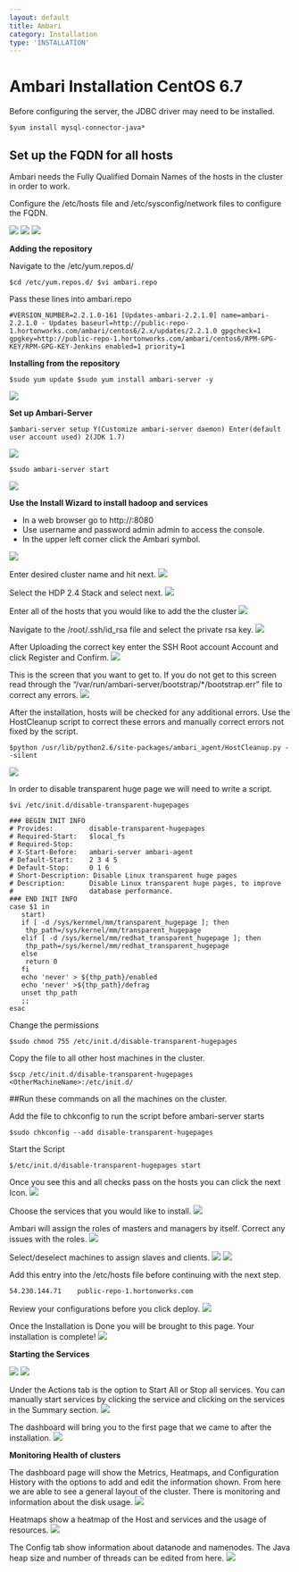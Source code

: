 ```yaml
---
layout: default
title: Ambari
category: Installation
type: 'INSTALLATION'
---
```



# Ambari Installation CentOS 6.7

Before configuring the server, the JDBC driver may need to be installed.

    $yum install mysql-connector-java*

## Set up the FQDN for all hosts
Ambari needs the Fully Qualified Domain Names of the hosts in the cluster in order to work.

Configure the /etc/hosts file and /etc/sysconfig/network files to configure the FQDN.


<img src="{{site.baseurl}}/img/fqdn.PNG">


<img src="{{site.baseurl}}/img/fqdn2.PNG">
<img src="{{site.baseurl}}/img/fqdn3.PNG">

**Adding the repository**

Navigate to the /etc/yum.repos.d/

`$cd /etc/yum.repos.d/
$vi ambari.repo
`

Pass these lines into ambari.repo

`#VERSION_NUMBER=2.2.1.0-161
[Updates-ambari-2.2.1.0]
name=ambari-2.2.1.0 - Updates
baseurl=http://public-repo-1.hortonworks.com/ambari/centos6/2.x/updates/2.2.1.0
gpgcheck=1
gpgkey=http://public-repo-1.hortonworks.com/ambari/centos6/RPM-GPG-KEY/RPM-GPG-KEY-Jenkins
enabled=1
priority=1
`

**Installing from the repository**

`$sudo yum update
$sudo yum install ambari-server -y
`

<img src="{{site.baseurl}}/img/install_from_repo.PNG">

**Set up Ambari-Server**

`$ambari-server setup
Y(Customize ambari-server daemon)
Enter(default user account used)
2(JDK 1.7)
`

<img src="{{site.baseurl}}/img/set_up_ambari_server.PNG">


`$sudo ambari-server start`
    
<img src="{{site.baseurl}}/img/ambari_server_start.PNG">

**Use the Install Wizard to install hadoop and services**

 * In a web browser go to http://<Name of host>:8080
 * Use username and password admin admin to access the console.
 * In the upper left corner click the Ambari symbol. 

<img src="{{site.baseurl}}/img/ambari_install_wizard.PNG">

Enter desired cluster name and hit next.
<img src="{{site.baseurl}}/img/name_your_package.PNG">

Select the HDP 2.4 Stack and select next.
<img src="{{site.baseurl}}/img/select_stack.PNG">

Enter all of the hosts that you would like to add the the cluster
<img src="{{site.baseurl}}/img/enter_all_hosts.PNG">

Navigate to the /root/.ssh/id_rsa file and select the private rsa key.
<img src="{{site.baseurl}}/img/rsa_key.PNG">

After Uploading the correct key enter the SSH Root account Account and click Register and Confirm.
<img src="{{site.baseurl}}/img/host_registration.PNG">

This is the screen that you want to get to. If you do not get to this screen read through the “/var/run/ambari-server/bootstrap/*/bootstrap.err” file to correct any errors.
<img src="{{site.baseurl}}/img/screen_you_want.PNG">

After the installation, hosts will be checked for any additional errors.
Use the HostCleanup script to correct these errors and manually correct errors not fixed by the script.

`$python /usr/lib/python2.6/site-packages/ambari_agent/HostCleanup.py --silent`
    
<img src="{{site.baseurl}}/img/host_checks.PNG">

In order to disable transparent huge page we will need to write a script.

`$vi /etc/init.d/disable-transparent-hugepages`

```Paste the contents into the file.
### BEGIN INIT INFO
# Provides:      	disable-transparent-hugepages
# Required-Start:	$local_fs
# Required-Stop:
# X-Start-Before:	ambari-server ambari-agent
# Default-Start: 	2 3 4 5
# Default-Stop:  	0 1 6
# Short-Description: Disable Linux transparent huge pages
# Description:   	Disable Linux transparent huge pages, to improve
#                	database performance.
### END INIT INFO
case $1 in
   start)
   if [ -d /sys/kernmel/mm/transparent_hugepage ]; then
    thp_path=/sys/kernel/mm/transparent_hugepage
   elif [ -d /sys/kernel/mm/redhat_transparent_hugepage ]; then
    thp_path=/sys/kernel/mm/redhat_transparent_hugepage
   else
    return 0
   fi
   echo 'never' > ${thp_path}/enabled
   echo 'never' >${thp_path}/defrag
   unset thp_path
   ;;
esac
```

Change the permissions

    $sudo chmod 755 /etc/init.d/disable-transparent-hugepages

Copy the file to all other host machines in the cluster.

    $scp /etc/init.d/disable-transparent-hugepages <OtherMachineName>:/etc/init.d/

##Run these commands on all the machines on the cluster.

Add the file to chkconfig to run the script before ambari-server starts

    $sudo chkconfig --add disable-transparent-hugepages

Start the Script

    $/etc/init.d/disable-transparent-hugepages start

Once you see this and all checks pass on the hosts you can click the next Icon. 
<img src="{{site.baseurl}}/img/host_checks_passed.PNG">

Choose the services that you would like to install.
<img src="{{site.baseurl}}/img/choose_service.PNG">

Ambari will assign the roles of masters and managers by itself. Correct any issues with the roles.
<img src="{{site.baseurl}}/img/assign_masters.PNG">

Select/deselect machines to assign slaves and clients.
<img src="{{site.baseurl}}/img/assign_slaves.PNG">
<img src="{{site.baseurl}}/img/configurations_need_attention">

Add this entry into the /etc/hosts file before continuing with the next step. 

    54.230.144.71    public-repo-1.hortonworks.com

Review your configurations before you click deploy.
<img src="{{site.baseurl}}/img/review_config.PNG">

Once the Installation is Done you will be brought to this page. 
Your installation is complete!
<img src="{{site.baseurl}}/img/installation_complete.PNG">

**Starting the Services**

<img src="{{site.baseurl}}/img/starting_the_services.PNG">

<img src="{{site.baseurl}}/img/actions_add_service.PNG">

Under the Actions tab is the option to Start All or Stop all services.
You can manually start services by clicking the service and clicking on the services in the Summary section.
<img src="{{site.baseurl}}/img/manual_start.PNG">

The dashboard will bring you to the first page that we came to after the installation. 
<img src="{{site.baseurl}}/img/dashboard.PNG">

**Monitoring Health of clusters**

The dashboard page will show the Metrics, Heatmaps, and Configuration History with the options to add and edit the information shown. From here we are able to see a general layout of the cluster. There is monitoring and information about the disk usage.
<img src="{{site.baseurl}}/img/heatmaps.PNG">

Heatmaps show a heatmap of the Host and services and the usage of resources.
<img src="{{site.baseurl}}/img/select_metric.PNG">

The Config tab show information about datanode and namenodes. The Java heap size and number of threads can be edited from here.
<img src="{{site.baseurl}}/img/configurations_need_attention.PNG">